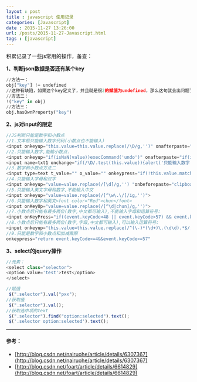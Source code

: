 ```yaml
---
layout : post
title : javascript 使用记录
categories: [Javascript] 
date : 2015-11-27 13:26:00
url: /posts/2015-11-27-Javascript.html 
tags : [javascript]
---
```




积累记录了一些js常用的操作，备查：

**1、判断json数据是否还有某个key**

```python
//方法一：
obj["key"] != undefined 
//这种有缺陷，如果这个key定义了，并且就是很2的赋值为undefined，那么这句就会出问题了。 
//方法二：
!("key" in obj)
//方法三： 
obj.hasOwnProperty("key")  
```
<!-- more -->
**2、js对input的限定**

```javascript
//JS判断只能是数字和小数点
//1.文本框只能输入数字代码(小数点也不能输入)
<input onkeyup="this.value=this.value.replace(/\D/g,'')" onafterpaste="this.value=this.value.replace(/\D/g,'')">
//2.只能输入数字,能输小数点.
<input onkeyup="if(isNaN(value))execCommand('undo')" onafterpaste="if(isNaN(value))execCommand('undo')">
<input name=txt1 onchange="if(/\D/.test(this.value)){alert('只能输入数字');this.value='';}">
//3.数字和小数点方法二
<input type=text t_value="" o_value="" onkeypress="if(!this.value.match(/^[\+\-]?\d*?\.?\d*?$/))this.value=this.t_value;else this.t_value=this.value;if(this.value.match(/^(?:[\+\-]?\d+(?:\.\d+)?)?$/))this.o_value=this.value" onkeyup="if(!this.value.match(/^[\+\-]?\d*?\.?\d*?$/))this.value=this.t_value;else this.t_value=this.value;if(this.value.match(/^(?:[\+\-]?\d+(?:\.\d+)?)?$/))this.o_value=this.value" onblur="if(!this.value.match(/^(?:[\+\-]?\d+(?:\.\d+)?|\.\d*?)?$/))this.value=this.o_value;else{if(this.value.match(/^\.\d+$/))this.value=0+this.value;if(this.value.match(/^\.$/))this.value=0;this.o_value=this.value}">
//4.只能输入字母和汉字
<input onkeyup="value=value.replace(/[\d]/g,'') "onbeforepaste="clipboardData.setData('text',clipboardData.getData('text').replace(/[\d]/g,''))" maxlength=10 name="Numbers">
//5.只能输入英文字母和数字,不能输入中文
<input onkeyup="value=value.replace(/[^\w\.\/]/ig,'')">
//6.只能输入数字和英文<font color="Red">chun</font>
<input onKeyUp="value=value.replace(/[^\d|chun]/g,'')">
//7.小数点后只能有最多两位(数字,中文都可输入),不能输入字母和运算符号:
<input onKeyPress="if((event.keyCode<48 || event.keyCode>57) && event.keyCode!=46 || /\.\d\d$/.test(value))event.returnValue=false">
//8.小数点后只能有最多两位(数字,字母,中文都可输入),可以输入运算符号:
<input onkeyup="this.value=this.value.replace(/^(\-)*(\d+)\.(\d\d).*$/,'$1$2.$3')">
//9.只能是数字和小数点和加减乘際
onkeypress="return event.keyCode>=4&&event.keyCode<=57"
```

**3、select的jquery操作**

```javascript
//元素：
<select class="selector">
<option value='test'>test</option>
</select>

//赋值
 $(".selector").val("pxx");
//获取值
 $(".selector").val();
//获取选中项的text
 $(".selector").find("option:selected").text();
 $('.selector option:selected').text();
```


---

#### 参考：

* [http://blog.csdn.net/nairuohe/article/details/6307367](http://blog.csdn.net/nairuohe/article/details/6307367)
* [http://blog.csdn.net/foart/article/details/6614829](http://blog.csdn.net/foart/article/details/6614829)